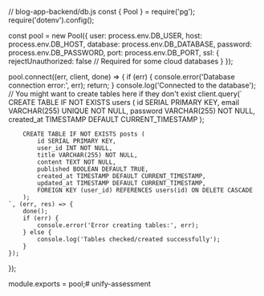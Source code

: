 // blog-app-backend/db.js
const { Pool } = require('pg');
require('dotenv').config();

const pool = new Pool({
    user: process.env.DB_USER,
    host: process.env.DB_HOST,
    database: process.env.DB_DATABASE,
    password: process.env.DB_PASSWORD,
    port: process.env.DB_PORT,
    ssl: {
        rejectUnauthorized: false // Required for some cloud databases
    }
});

pool.connect((err, client, done) => {
    if (err) {
        console.error('Database connection error:', err);
        return;
    }
    console.log('Connected to the database');
    // You might want to create tables here if they don't exist
    client.query(`
        CREATE TABLE IF NOT EXISTS users (
            id SERIAL PRIMARY KEY,
            email VARCHAR(255) UNIQUE NOT NULL,
            password VARCHAR(255) NOT NULL,
            created_at TIMESTAMP DEFAULT CURRENT_TIMESTAMP
        );

        CREATE TABLE IF NOT EXISTS posts (
            id SERIAL PRIMARY KEY,
            user_id INT NOT NULL,
            title VARCHAR(255) NOT NULL,
            content TEXT NOT NULL,
            published BOOLEAN DEFAULT TRUE,
            created_at TIMESTAMP DEFAULT CURRENT_TIMESTAMP,
            updated_at TIMESTAMP DEFAULT CURRENT_TIMESTAMP,
            FOREIGN KEY (user_id) REFERENCES users(id) ON DELETE CASCADE
        );
    `, (err, res) => {
        done();
        if (err) {
            console.error('Error creating tables:', err);
        } else {
            console.log('Tables checked/created successfully');
        }
    });
});

module.exports = pool;# unify-assessment
